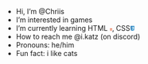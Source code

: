 -  Hi, I’m @Chriis
-  I’m interested in games
-  I’m currently learning HTML <img src="https://github.com/devicons/devicon/blob/master/icons/html5/html5-original.svg" alt="html" width="5px">, CSS<img src="https://github.com/devicons/devicon/blob/master/icons/css3/css3-original.svg" alt="css" width="2%">
-  How to reach me @i.katz (on discord)
-  Pronouns: he/him
-  Fun fact: i like cats

<!---
ChriisIKTZ/ChriisIKTZ is a ✨ special ✨ repository because its `README.md` (this file) appears on your GitHub profile.
You can click the Preview link to take a look at your changes.
--->
